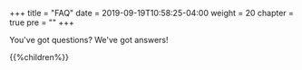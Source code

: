 +++
title = "FAQ"
date = 2019-09-19T10:58:25-04:00
weight = 20
chapter = true
pre = "<b></b>"
+++

You've got questions? We've got answers!

{{%children%}}
